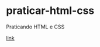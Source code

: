 # praticar-html-css
 Praticando HTML e CSS

<a href= "https://lolavobr.github.io/html - css curso 2\praticar-html-css/Desafios/d010/index.html"> link </a>

